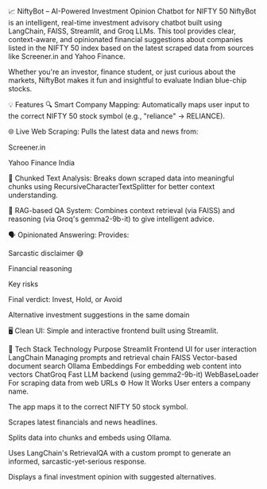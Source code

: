 📈 NiftyBot – AI-Powered Investment Opinion Chatbot for NIFTY 50
NiftyBot is an intelligent, real-time investment advisory chatbot built using LangChain, FAISS, Streamlit, and Groq LLMs. This tool provides clear, context-aware, and opinionated financial suggestions about companies listed in the NIFTY 50 index based on the latest scraped data from sources like Screener.in and Yahoo Finance.

Whether you're an investor, finance student, or just curious about the markets, NiftyBot makes it fun and insightful to evaluate Indian blue-chip stocks.

💡 Features
🔍 Smart Company Mapping: Automatically maps user input to the correct NIFTY 50 stock symbol (e.g., "reliance" → RELIANCE).

🌐 Live Web Scraping: Pulls the latest data and news from:

Screener.in

Yahoo Finance India

📄 Chunked Text Analysis: Breaks down scraped data into meaningful chunks using RecursiveCharacterTextSplitter for better context understanding.

🧠 RAG-based QA System: Combines context retrieval (via FAISS) and reasoning (via Groq's gemma2-9b-it) to give intelligent advice.

🗣️ Opinionated Answering: Provides:

Sarcastic disclaimer 😅

Financial reasoning

Key risks

Final verdict: Invest, Hold, or Avoid

Alternative investment suggestions in the same domain

🖥️ Clean UI: Simple and interactive frontend built using Streamlit.

🧱 Tech Stack
Technology	Purpose
Streamlit	Frontend UI for user interaction
LangChain	Managing prompts and retrieval chain
FAISS	Vector-based document search
Ollama Embeddings	For embedding web content into vectors
ChatGroq	Fast LLM backend (using gemma2-9b-it)
WebBaseLoader	For scraping data from web URLs
⚙️ How It Works
User enters a company name.

The app maps it to the correct NIFTY 50 stock symbol.

Scrapes latest financials and news headlines.

Splits data into chunks and embeds using Ollama.

Uses LangChain's RetrievalQA with a custom prompt to generate an informed, sarcastic-yet-serious response.

Displays a final investment opinion with suggested alternatives.  
